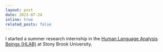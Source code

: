 ```yaml
---
layout: post
date: 2023-07-24 
inline: true
related_posts: false
---
```


I started a summer research internship in the [Human Language Analysis Beings (HLAB)](https://www.cs.stonybrook.edu/research/Human-Language-Analysis-Beings) at Stony Brook University.
